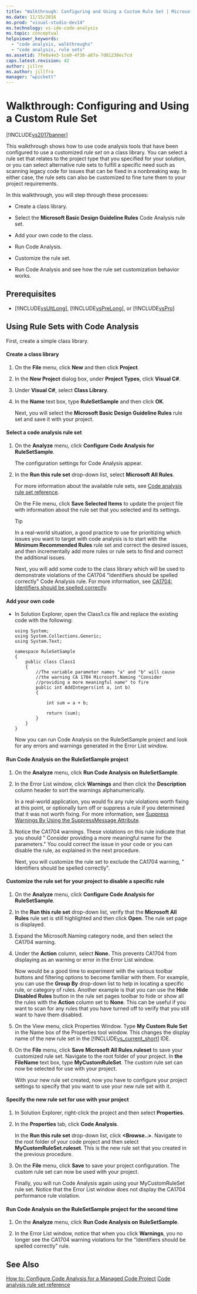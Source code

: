 ```yaml
---
title: "Walkthrough: Configuring and Using a Custom Rule Set | Microsoft Docs"
ms.date: 11/15/2016
ms.prod: "visual-studio-dev14"
ms.technology: vs-ide-code-analysis
ms.topic: conceptual
helpviewer_keywords:
  - "code analysis, walkthroughs"
  - "code analysis, rule sets"
ms.assetid: 7fe0a4e3-1ce0-4f38-a87a-7d81238ec7cd
caps.latest.revision: 42
author: jillre
ms.author: jillfra
manager: "wpickett"
---
```

# Walkthrough: Configuring and Using a Custom Rule Set
[!INCLUDE[vs2017banner](../includes/vs2017banner.md)]

This walkthrough shows how to use code analysis tools that have been configured to use a customized *rule set* on a class library. You can select a rule set that relates to the project type that you specified for your solution, or you can select alternative rule sets to fulfill a specific need such as scanning legacy code for issues that can be fixed in a nonbreaking way. In either case, the rule sets can also be customized to fine tune them to your project requirements.

 In this walkthrough, you will step through these processes:

- Create a class library.

- Select the **Microsoft Basic Design Guideline Rules** Code Analysis rule set.

- Add your own code to the class.

- Run Code Analysis.

- Customize the rule set.

- Run Code Analysis and see how the rule set customization behavior works.

## Prerequisites

- [!INCLUDE[vsUltLong](../includes/vsultlong-md.md)], [!INCLUDE[vsPreLong](../includes/vsprelong-md.md)], or [!INCLUDE[vsPro](../includes/vspro-md.md)]

## Using Rule Sets with Code Analysis
 First, create a simple class library.

#### Create a class library

1. On the **File** menu, click **New** and then click **Project**.

2. In the **New Project** dialog box, under **Project Types**, click **Visual C#**.

3. Under **Visual C#**, select **Class Library**.

4. In the **Name** text box, type **RuleSetSample** and then click **OK**.

   Next, you will select the **Microsoft Basic Design Guideline Rules** rule set and save it with your project.

#### Select a code analysis rule set

1. On the **Analyze** menu, click **Configure Code Analysis for RuleSetSample**.

    The configuration settings for Code Analysis appear.

2. In the **Run this rule set** drop-down list, select **Microsoft All Rules**.

    For more information about the available rule sets, see [Code analysis rule set reference](../code-quality/code-analysis-rule-set-reference.md).

    On the File menu, click **Save Selected Items** to update the project file with information about the rule set that you selected and its settings.

   > [!TIP]
   > In a real-world situation, a good practice to use for prioritizing which issues you want to target with code analysis is to start with the **Minimum Recommended Rules** rule set and correct the desired issues, and then incrementally add more rules or rule sets to find and correct the additional issues.

   Next, you will add some code to the class library which will be used to demonstrate violations of the CA1704 "Identifiers should be spelled correctly" Code Analysis rule. For more information, see [CA1704: Identifiers should be spelled correctly](../code-quality/ca1704-identifiers-should-be-spelled-correctly.md).

#### Add your own code

- In Solution Explorer, open the Class1.cs file and replace the existing code with the following:

  ```
  using System;
  using System.Collections.Generic;
  using System.Text;

  namespace RuleSetSample
  {
      public class Class1
      {
          //The variable parameter names "a" and "b" will cause
          //the warning CA 1704 Microsoft.Naming "Consider
          //providing a more meaningful name" to fire
          public int AddIntegers(int a, int b)
          {

              int sum = a + b;

              return (sum);
          }
      }
  }

  ```

  Now you can run Code Analysis on the RuleSetSample project and look for any errors and warnings generated in the Error List window.

#### Run Code Analysis on the RuleSetSample project

1. On the **Analyze** menu, click **Run Code Analysis on RuleSetSample**.

2. In the Error List window, click **Warnings** and then click the **Description** column header to sort the warnings alphanumerically.

    In a real-world application, you would fix any rule violations worth fixing at this point, or optionally turn off or suppress a rule if you determined that it was not worth fixing. For more information, see [Suppress Warnings By Using the SuppressMessage Attribute](../code-quality/suppress-warnings-by-using-the-suppressmessage-attribute.md).

3. Notice the CA1704 warnings. These violations on this rule indicate that you should " Consider providing a more meaningful name for the parameters." You could correct the issue in your code or you can disable the rule, as explained in the next procedure.

   Next, you will customize the rule set to exclude the CA1704 warning, " Identifiers should be spelled correctly".

#### Customize the rule set for your project to disable a specific rule

1. On the **Analyze** menu, click **Configure Code Analysis for RuleSetSample**.

2. In the **Run this rule set** drop-down list, verify that the **Microsoft All Rules** rule set is still highlighted and then click **Open**. The rule set page is displayed.

3. Expand the Microsoft.Naming category node, and then select the CA1704 warning.

4. Under the **Action** column, select **None.** This prevents CA1704 from displaying as an warning or error in the Error List window.

    Now would be a good time to experiment with the various toolbar buttons and filtering options to become familiar with them. For example, you can use the **Group By** drop-down list to help in locating a specific rule, or category of rules. Another example is that you can use the **Hide Disabled Rules** button in the rule set pages toolbar to hide or show all the rules with the **Action** column set to **None**. This can be useful if you want to scan for any rules that you have turned off to verify that you still want to have them disabled.

5. On the View menu, click Properties Window. Type **My Custom Rule Set** in the Name box of the Properties tool window. This changes the display name of the new rule set in the [!INCLUDE[vs_current_short](../includes/vs-current-short-md.md)] IDE.

6. On the **File** menu, click **Save Microsoft All Rules.ruleset** to save your customized rule set. Navigate to the root folder of your project. In **the FileName** text box, type **MyCustomRuleSet**. The custom rule set can now be selected for use with your project.

   With your new rule set created, now you have to configure your project settings to specify that you want to use your new rule set with it.

#### Specify the new rule set for use with your project

1. In Solution Explorer, right-click the project and then select **Properties**.

2. In the **Properties** tab, click **Code Analysis**.

    In the **Run this rule set** drop-down list, click **\<Browse..>**. Navigate to the root folder of your code project and then select **MyCustomRuleSet.ruleset**. This is the new rule set that you created in the previous procedure.

3. On the **File** menu, click **Save** to save your project configuration. The custom rule set can now be used with your project.

   Finally, you will run Code Analysis again using your MyCustomRuleSet rule set. Notice that the Error List window does not display the CA1704 performance rule violation.

#### Run Code Analysis on the RuleSetSample project for the second time

1. On the **Analyze** menu, click **Run Code Analysis on RuleSetSample**.

2. In the Error List window, notice that when you click **Warnings**, you no longer see the CA1704 warning violations for the "Identifiers should be spelled correctly" rule.

## See Also
 [How to: Configure Code Analysis for a Managed Code Project](../code-quality/how-to-configure-code-analysis-for-a-managed-code-project.md)
 [Code analysis rule set reference](../code-quality/code-analysis-rule-set-reference.md)
